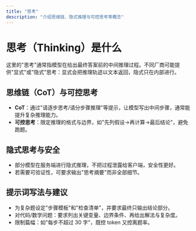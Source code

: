 ```yaml
---
title: "思考"
description: "介绍思维链、隐式推理与可控思考等概念"
---
```


# 思考（Thinking）是什么

这里的"思考"通常指模型在给出最终答案前的中间推理过程。不同厂商可能提供"显式"或"隐式"思考：显式会把推理轨迹以文本返回，隐式只在内部进行。

## 思维链（CoT）与可控思考

- **CoT**：通过"请逐步思考/请分步骤推理"等提示，让模型写出中间步骤，通常能提升复杂推理能力。
- **可控思考**：限定推理的格式与边界，如"先列假设→再计算→最后结论"，避免跑题。

## 隐式思考与安全

- 部分模型在服务端进行隐式推理，不把过程泄露给客户端，安全性更好。
- 若需要可验证性，可要求输出"思考摘要"而非全部细节。

## 提示词写法与建议

- 为复杂题设定"步骤模板"和"检查清单"，并要求最终只输出结论部分。
- 对代码/数学问题：要求列出关键变量、边界条件、再给出解法与复杂度。
- 限制篇幅：如"每步不超过 30 字"，既控 token 又控离题率。
